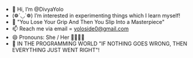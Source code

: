 - 👋 Hi, I’m @DivyaYolo
- (❁´◡`❁) I’m interested in experimenting things which I learn myself!
- 🦋 "You Lose Your Grip And Then You Slip Into a Masterpiece"  
- 📫 Reach me via email = yoloside0@gmail.com
- 😄 Pronouns: She / Her 👩‍💼💁‍♀️
- 🚀 IN THE PROGRAMMING WORLD "IF NOTHING GOES WRONG, THEN EVERYTHING JUST WENT RIGHT"!


